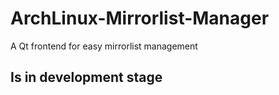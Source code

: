 # ArchLinux-Mirrorlist-Manager
A Qt frontend for easy mirrorlist management

## Is in development stage
